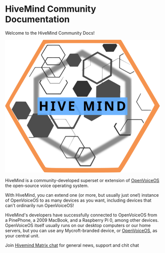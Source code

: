 # HiveMind Community Documentation

Welcome to the HiveMind Community Docs!

![](https://github.com/JarbasHiveMind/HiveMind-assets/raw/master/logo/hivemind-512.png)

HiveMind is a community-developed superset or extension of [OpenVoiceOS](https://openvoiceos.github.io/community-docs) the open-source voice operating system.

With HiveMind, you can extend one (or more, but usually just one!) instance of OpenVoiceOS to as many devices as you want, including devices that can't ordinarily run OpenVoiceOS!

HiveMind's developers have successfully connected to OpenVoiceOS from a PinePhone, a 2009 MacBook, and a Raspberry Pi 0, among other devices. 
OpenVoiceOS itself usually runs on our desktop computers or our home servers, but you can use any Mycroft-branded device, or [OpenVoiceOS](https://github.com/OpenVoiceOS/), as your central unit.

Join [Hivemind Matrix chat](https://matrix.to/#/#jarbashivemind:matrix.org) for general news, support and chit chat
